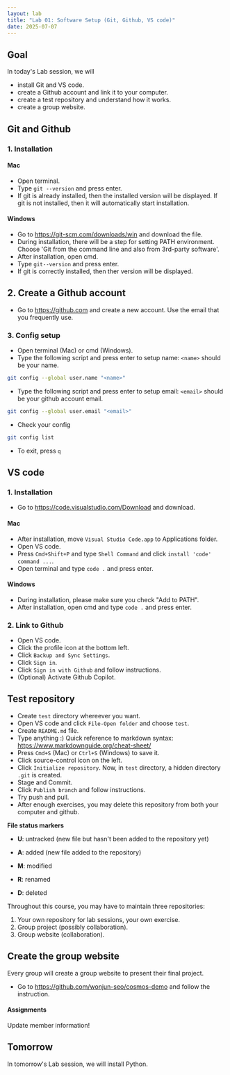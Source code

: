 ```yaml
---
layout: lab
title: "Lab 01: Software Setup (Git, Github, VS code)"
date: 2025-07-07
---
```

## Goal
In today's Lab session, we will 

- install Git and VS code.
- create a Github account and link it to your computer.
- create a test repository and understand how it works.
- create a group website.

## Git and Github

### 1. Installation

#### Mac

- Open terminal.
- Type `git --version` and press enter.
- If git is already installed, then the installed version will be displayed. If git is not installed, then it will automatically start installation.

#### Windows

- Go to https://git-scm.com/downloads/win and download the file.
- During installation, there will be a step for setting PATH environment. Choose 'Git from the command line and also from 3rd-party software'.
- After installation, open cmd.
- Type `git--version` and press enter.
- If git is correctly installed, then ther version will be displayed.

## 2. Create a Github account

- Go to https://github.com and create a new account. Use the email that you frequently use.

### 3. Config setup

- Open terminal (Mac) or cmd (Windows).
- Type the following script and press enter to setup name: `<name>` should be your name.

``` zsh
git config --global user.name "<name>"
```

- Type the following script and press enter to setup email: `<email>` should be your github account email.

```zsh
git config --global user.email "<email>"
```

- Check your config

```zsh
git config list
```

- To exit, press `q`



## VS code

### 1. Installation

- Go to https://code.visualstudio.com/Download and download.

#### Mac

- After installation, move `Visual Studio Code.app` to Applications folder. 
- Open VS code.
- Press `Cmd+Shift+P` and type `Shell Command` and click `install 'code' command ...`.
- Open terminal and type `code .` and press enter.

#### Windows

- During installation, please make sure you check "Add to PATH".
- After installation, open cmd and type `code .` and press enter.

### 2. Link to Github

- Open VS code.
- Click the profile icon at the bottom left.
- Click `Backup and Sync Settings`.
- Click `Sign in`.
- Click `Sign in with Github` and follow instructions.
- (Optional) Activate Github Copilot.



## Test repository

- Create `test` directory whereever you want.
- Open VS code and click `File-Open folder`  and choose `test`.
- Create `README.md` file.
- Type anything :) Quick reference to markdown syntax: https://www.markdownguide.org/cheat-sheet/
- Press `Cmd+S` (Mac) or `Ctrl+S` (Windows) to save it.
- Click source-control icon on the left.
- Click `Initialize repository`. Now, in `test` directory, a hidden directory `.git` is created.
- Stage and Commit.
- Click `Publish branch` and follow instructions.
- Try push and pull.
- After enough exercises, you may delete this repository from both your computer and github.



**File status markers**

- **U**: untracked (new file but hasn't been added to the repository yet)
- **A**: added (new file added to the repository)
- **M**: modified
- **R**: renamed

- **D**: deleted



Throughout this course, you may have to maintain three repositories:

1. Your own repository for lab sessions, your own exercise.
2. Group project (possibly collaboration).
3. Group website (collaboration).

## Create the group website

Every group will create a group website to present their final project.

- Go to https://github.com/wonjun-seo/cosmos-demo and follow the instruction.

#### Assignments

Update member information!

## Tomorrow

In tomorrow's Lab session, we will install Python.

